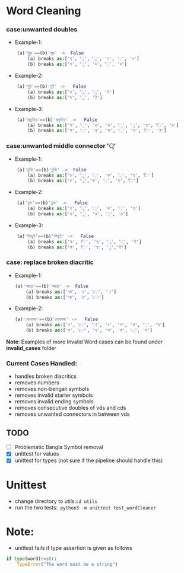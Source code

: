 # Word Cleaning 
### case:unwanted doubles  
* Example-1: 
```python
    (a)'যুুদ্ধ'==(b)'যুদ্ধ' ->  False 
        (a) breaks as:['য', 'ু', 'ু', 'দ', '্', 'ধ']
        (b) breaks as:['য', 'ু', 'দ', '্', 'ধ']
```
* Example-2:
```python 
    (a)'দুুই'==(b)'দুই' ->   False
        (a) breaks as:['দ', 'ু', 'ু', 'ই']
        (b) breaks as:['দ', 'ু', 'ই']
```
* Example-3:
```python
    (a)'প্রকৃৃতির'==(b)'প্রকৃতির' ->   False
        (a) breaks as:['প', '্', 'র', 'ক', 'ৃ', 'ৃ', 'ত', 'ি', 'র']
        (b) breaks as:['প', '্', 'র', 'ক', 'ৃ', 'ত', 'ি', 'র']
```

### case:unwanted middle connector '্'  
* Example-1: 
```python
    (a)'চু্ক্তি'==(b)'চুক্তি' ->  False 
        (a) breaks as:['চ', 'ু', '্', 'ক', '্', 'ত', 'ি']
        (b) breaks as:['চ', 'ু','ক', '্', 'ত', 'ি']
```
* Example-2:
```python
    (a)'যু্ক্ত'==(b)'যুক্ত' ->   False
        (a) breaks as:['য', 'ু', '্', 'ক', '্', 'ত']
        (b) breaks as:['য', 'ু', 'ক', '্', 'ত']
```
* Example-3:
```python
    (a)'কিছু্ই'==(b)'কিছুই' ->   False
        (a) breaks as:['ক', 'ি', 'ছ', 'ু', '্', 'ই']
        (b) breaks as:['ক', 'ি', 'ছ', 'ু','ই']
```
### case: replace broken diacritic 
* Example-1: 
    ```python
    (a)'আরো'==(b)'আরো' ->  False 
        (a) breaks as:['আ', 'র', 'ে', 'া']
        (b) breaks as:['আ', 'র', 'ো']
    ```
* Example-2:
    ```python
    (a)'বোধগম্য'==(b)'বোধগম্য' ->   False
        (a) breaks as:['ব', 'ে', 'া', 'ধ', 'গ', 'ম', '্', 'য']
        (b) breaks as:['ব', 'ো', 'ধ', 'গ', 'ম', '্', 'য']
    ```

**Note**: Examples of more Invalid Word cases can be found under **invalid_cases** folder

### Current Cases Handled:
* handles broken diacritics
* removes numbers
* removes non-bengali symbols
* removes invalid starter symbols
* removes invalid ending symbols
* removes consecutive doubles of vds and cds
* removes unwanted connectors in between vds

## TODO
- [ ] Problematic Bangla Symbol removal
- [x] unittest for values
- [x] unittest for types (not sure if the pipeline should handle this)

# Unittest
* change directory to utils:```cd utils```
* run the two tests:``` python3 -m unittest test_wordCleaner```

# Note:
* unittest fails if type assertion is given as follows
```python
if type(word)!=str:
    TypeError("The word must be a string")
```
